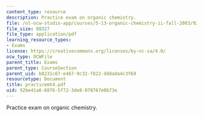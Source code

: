 ```yaml
---
content_type: resource
description: Practice exam on organic chemistry.
file: /ol-ocw-studio-app/courses/5-13-organic-chemistry-ii-fall-2003/92be41a668765f723de8078767e0b73e_practicemt4.pdf
file_size: 88327
file_type: application/pdf
learning_resource_types:
- Exams
license: https://creativecommons.org/licenses/by-nc-sa/4.0/
ocw_type: OCWFile
parent_title: Exams
parent_type: CourseSection
parent_uid: b8231c67-e467-9c32-f822-dddada4c3f69
resourcetype: Document
title: practicemt4.pdf
uid: 92be41a6-6876-5f72-3de8-078767e0b73e
---
```

Practice exam on organic chemistry.